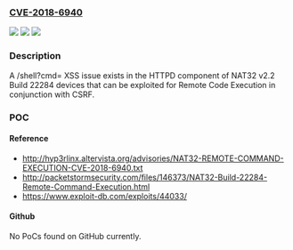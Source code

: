 ### [CVE-2018-6940](https://cve.mitre.org/cgi-bin/cvename.cgi?name=CVE-2018-6940)
![](https://img.shields.io/static/v1?label=Product&message=n%2Fa&color=blue)
![](https://img.shields.io/static/v1?label=Version&message=n%2Fa&color=blue)
![](https://img.shields.io/static/v1?label=Vulnerability&message=n%2Fa&color=brighgreen)

### Description

A /shell?cmd= XSS issue exists in the HTTPD component of NAT32 v2.2 Build 22284 devices that can be exploited for Remote Code Execution in conjunction with CSRF.

### POC

#### Reference
- http://hyp3rlinx.altervista.org/advisories/NAT32-REMOTE-COMMAND-EXECUTION-CVE-2018-6940.txt
- http://packetstormsecurity.com/files/146373/NAT32-Build-22284-Remote-Command-Execution.html
- https://www.exploit-db.com/exploits/44033/

#### Github
No PoCs found on GitHub currently.

